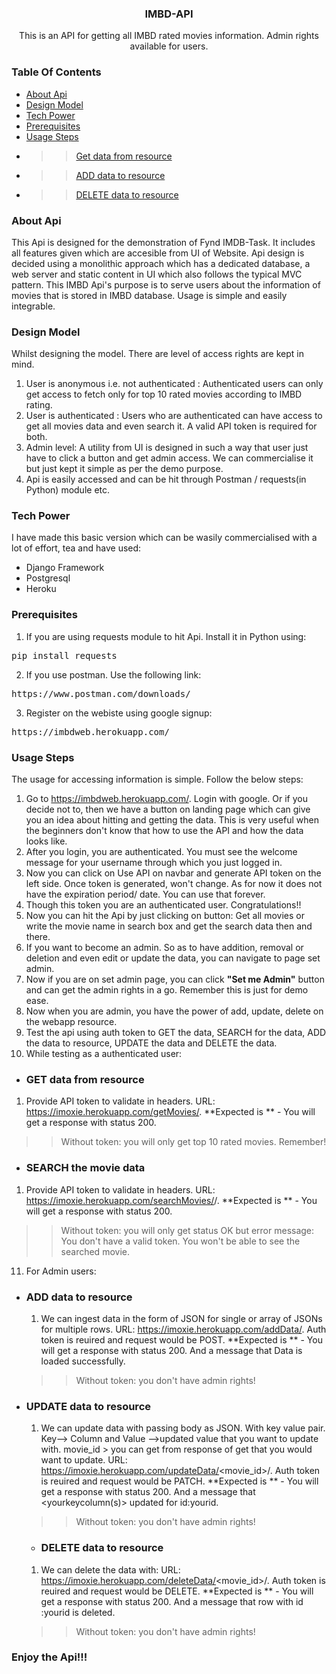 <div align="center"><h3>IMBD-API</h3></div>
<div align="center">This is an API for getting all IMBD rated movies information. Admin rights available for users.</div>


### Table Of Contents
* [About Api](#about-api)
* [Design Model](#design-model)
* [Tech Power](#tech-power)
* [Prerequisites](#prerequisites)
* [Usage Steps](#usage-steps)
* >> [Get data from resource](#get-data-from-resource)
* >> [ADD data to resource](#add-data-to-resource)
* >> [DELETE data to resource](#delete-data-to-resource)

### About Api
This Api is designed for the demonstration of Fynd IMDB-Task. It includes all features given which are accesible from UI of Website.
Api design is decided using a monolithic approach which has a dedicated database, a web server and static content in UI which also follows the typical MVC pattern.
This IMBD Api's purpose is to serve users about the information of movies that is stored in IMBD database. Usage is simple and easily integrable.


### Design Model
Whilst designing the model. There are level of access rights are kept in mind.
1. User is anonymous i.e. not authenticated : Authenticated users can only get access to fetch only for top 10 rated movies according to IMBD rating.
2. User is authenticated : Users who are authenticated can have access to get all movies data and even search it. A valid API token is required for both.
3. Admin level: A utility from UI is designed in such a way that user just have to click a button and get admin access. We can commercialise it but just kept it simple as per the demo purpose.
4. Api is easily accessed and can be hit through Postman / requests(in Python) module etc.

### Tech Power
I have made this basic version which can be wasily commercialised with a lot of effort, tea and have used:
* Django Framework
* Postgresql
* Heroku

### Prerequisites
1. If you are using requests module to hit Api. Install it in Python using:
<pre>pip install requests</pre>

2. If you use postman. Use the following link:
<pre>https://www.postman.com/downloads/</pre>

3. Register on the webiste using google signup:
<pre>https://imbdweb.herokuapp.com/</pre>

### Usage Steps
The usage for accessing information is simple. Follow the below steps:
1. Go to https://imbdweb.herokuapp.com/. Login with google. Or if you decide not to, then we have a button on landing page which can give you an idea about hitting and getting the data. This is very useful when the beginners don't know that how to use the API and how the data looks like.
2. After you login, you are authenticated. You must see the welcome message for your username through which you just logged in.
3. Now you can click on Use API on navbar and generate API token on the left side. Once token is generated, won't change. As for now it does not have the expiration period/ date. You can use that forever.
4. Though this token you are an authenticated user. Congratulations!!
5. Now you can hit the Api by just clicking on button: Get all movies or write the movie name in search box and get the search data then and there.
6. If you want to become an admin. So as to have addition, removal or deletion and even edit or update the data, you can navigate to page set admin.
7. Now if you are on set admin page, you can click **"Set me Admin"** button and can get the admin rights in a go. Remember this is just for demo ease.
8. Now when you are admin, you have the power of add, update, delete on the webapp resource.
9. Test the api using auth token to GET the data, SEARCH for the data, ADD the data to resource, UPDATE the data and DELETE the data.
10. While testing as a authenticated user:


* ### GET data from resource
1. Provide API token to validate in headers. URL: https://imoxie.herokuapp.com/getMovies/.
**Expected is ** - You will get a response with status 200.
>>  Without token: you will only get top 10 rated movies. Remember!

* ### SEARCH the movie data
1. Provide API token to validate in headers. URL: https://imoxie.herokuapp.com/searchMovies/<yourmoviename>/.
  **Expected is ** - You will get a response with status 200.
  >>  Without token: you will only get status OK but error message: You don't have a valid token. You won't be able to see the searched movie.

11. For Admin users:
  
* ### ADD data to resource
  1. We can ingest data in the form of JSON for single or array of JSONs for multiple rows.
  URL: https://imoxie.herokuapp.com/addData/.
  Auth token is reuired and request would be POST.
  **Expected is ** - You will get a response with status 200. And a message that Data is loaded successfully.
  >>  Without token: you don't have admin rights!
  
* ### UPDATE data to resource
  1. We can update data with passing body as JSON. With key value pair. Key--> Column and Value -->updated value that you want to update with.
  movie_id > you can get from response of get that you would want to update.
  URL: https://imoxie.herokuapp.com/updateData/<movie_id>/.
  Auth token is reuired and request would be PATCH.
  **Expected is ** - You will get a response with status 200. And a message that <yourkeycolumn(s)> updated for id:yourid.
  >>  Without token: you don't have admin rights!
  
  * ### DELETE data to resource
  1. We can delete the data with:
  URL: https://imoxie.herokuapp.com/deleteData/<movie_id>/.
  Auth token is reuired and request would be DELETE.
  **Expected is ** - You will get a response with status 200. And a message that row with id :yourid is deleted.
  >>  Without token: you don't have admin rights!
 
 
 ### Enjoy the Api!!!
